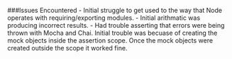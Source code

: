 ###Issues Encountered
    - Initial struggle to get used to the way that Node operates with requiring/exporting modules.
    - Initial arithmatic was producing incorrect results.
    - Had trouble asserting that errors were being thrown with Mocha and Chai. 
      Initial trouble was becuase of creating the mock objects inside the assertion scope. 
      Once the mock objects were created outside the scope it worked fine.